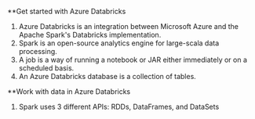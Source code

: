 **Get started with Azure Databricks
1. Azure Databricks is an integration between Microsoft Azure and the Apache Spark's Databricks implementation.
2. Spark is an open-source analytics engine for large-scala data processing.
3. A job is a way of running a notebook or JAR either immediately or on a scheduled basis.
4. An Azure Databricks database is a collection of tables.

**Work with data in Azure Databricks
1. Spark uses 3 different APIs: RDDs, DataFrames, and DataSets
